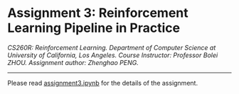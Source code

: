 # Assignment 3: Reinforcement Learning Pipeline in Practice

*CS260R: Reinforcement Learning. Department of Computer Science at University of California, Los Angeles.
Course Instructor: Professor Bolei ZHOU. Assignment author: Zhenghao PENG.*

-----

Please read [assignment3.ipynb](assignment3.ipynb) for the details of the assignment.